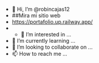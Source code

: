 - 👋 Hi, I’m @robincajas12
- ##Mira mi sitio web 
- https://portafolio.up.railway.app/
- - 👀 I’m interested in ...
- 🌱 I’m currently learning ...
- 💞️ I’m looking to collaborate on ...
- 📫 How to reach me ...

<!---
robincajas12/robincajas12 is a ✨ special ✨ repository because its `README.md` (this file) appears on your GitHub profile.
You can click the Preview link to take a look at your changes.
--->
